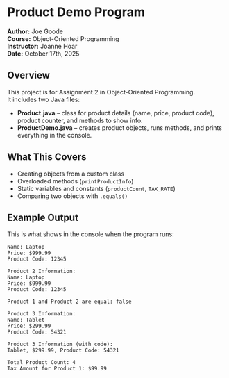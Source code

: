 # Product Demo Program

**Author:** Joe Goode  
**Course:** Object-Oriented Programming  
**Instructor:** Joanne Hoar  
**Date:** October 17th, 2025  


## Overview

This project is for Assignment 2 in Object-Oriented Programming.  
It includes two Java files:

- **Product.java** – class for product details (name, price, product code), product counter, and methods to show info.
- **ProductDemo.java** – creates product objects, runs methods, and prints everything in the console.


## What This Covers

- Creating objects from a custom class  
- Overloaded methods (`printProductInfo`)  
- Static variables and constants (`productCount`, `TAX_RATE`)  
- Comparing two objects with `.equals()`  

## Example Output

This is what shows in the console when the program runs:

```Product 1 Information:
Name: Laptop
Price: $999.99
Product Code: 12345

Product 2 Information:
Name: Laptop
Price: $999.99
Product Code: 12345

Product 1 and Product 2 are equal: false

Product 3 Information:
Name: Tablet
Price: $299.99
Product Code: 54321

Product 3 Information (with code):
Tablet, $299.99, Product Code: 54321

Total Product Count: 4
Tax Amount for Product 1: $99.99
